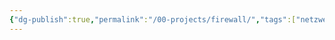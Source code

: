 ```yaml
---
{"dg-publish":true,"permalink":"/00-projects/firewall/","tags":["netzwerk/firewall","hardware/information"],"updated":"2025-03-16T10:16:33.000+01:00"}
---
```


